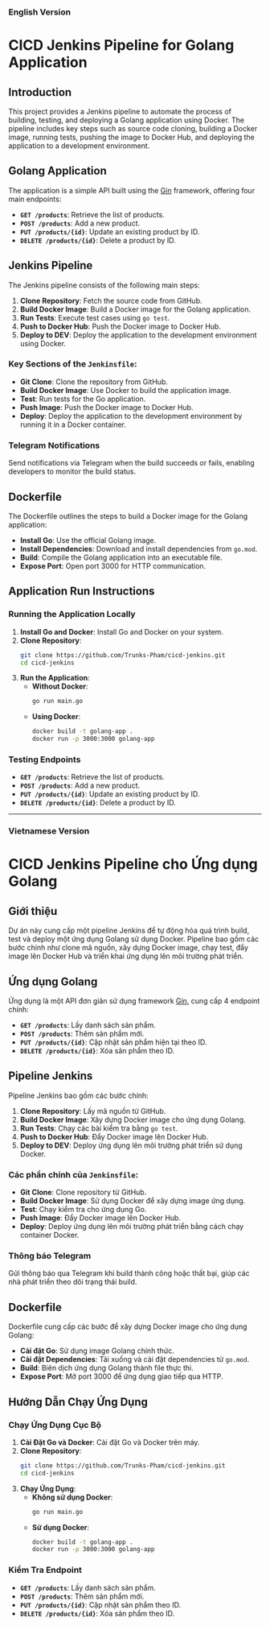 ### English Version  

# CICD Jenkins Pipeline for Golang Application  

## Introduction  

This project provides a Jenkins pipeline to automate the process of building, testing, and deploying a Golang application using Docker. The pipeline includes key steps such as source code cloning, building a Docker image, running tests, pushing the image to Docker Hub, and deploying the application to a development environment.  

## Golang Application  

The application is a simple API built using the [Gin](https://github.com/gin-gonic/gin) framework, offering four main endpoints:  

- **`GET /products`**: Retrieve the list of products.  
- **`POST /products`**: Add a new product.  
- **`PUT /products/{id}`**: Update an existing product by ID.  
- **`DELETE /products/{id}`**: Delete a product by ID.  

## Jenkins Pipeline  

The Jenkins pipeline consists of the following main steps:  

1. **Clone Repository**: Fetch the source code from GitHub.  
2. **Build Docker Image**: Build a Docker image for the Golang application.  
3. **Run Tests**: Execute test cases using `go test`.  
4. **Push to Docker Hub**: Push the Docker image to Docker Hub.  
5. **Deploy to DEV**: Deploy the application to the development environment using Docker.  

### Key Sections of the `Jenkinsfile`:  

- **Git Clone**: Clone the repository from GitHub.  
- **Build Docker Image**: Use Docker to build the application image.  
- **Test**: Run tests for the Go application.  
- **Push Image**: Push the Docker image to Docker Hub.  
- **Deploy**: Deploy the application to the development environment by running it in a Docker container.  

### Telegram Notifications  

Send notifications via Telegram when the build succeeds or fails, enabling developers to monitor the build status.  

## Dockerfile  

The Dockerfile outlines the steps to build a Docker image for the Golang application:  

- **Install Go**: Use the official Golang image.  
- **Install Dependencies**: Download and install dependencies from `go.mod`.  
- **Build**: Compile the Golang application into an executable file.  
- **Expose Port**: Open port 3000 for HTTP communication.  

## Application Run Instructions  

### Running the Application Locally  

1. **Install Go and Docker**: Install Go and Docker on your system.  
2. **Clone Repository**:  
   ```bash  
   git clone https://github.com/Trunks-Pham/cicd-jenkins.git  
   cd cicd-jenkins  
   ```  
3. **Run the Application**:  
   - **Without Docker**:  
     ```bash  
     go run main.go  
     ```  
   - **Using Docker**:  
     ```bash  
     docker build -t golang-app .  
     docker run -p 3000:3000 golang-app  
     ```  

### Testing Endpoints  

- **`GET /products`**: Retrieve the list of products.  
- **`POST /products`**: Add a new product.  
- **`PUT /products/{id}`**: Update an existing product by ID.  
- **`DELETE /products/{id}`**: Delete a product by ID.  

---

### Vietnamese Version  

# CICD Jenkins Pipeline cho Ứng dụng Golang  

## Giới thiệu  

Dự án này cung cấp một pipeline Jenkins để tự động hóa quá trình build, test và deploy một ứng dụng Golang sử dụng Docker. Pipeline bao gồm các bước chính như clone mã nguồn, xây dựng Docker image, chạy test, đẩy image lên Docker Hub và triển khai ứng dụng lên môi trường phát triển.  

## Ứng dụng Golang  

Ứng dụng là một API đơn giản sử dụng framework [Gin](https://github.com/gin-gonic/gin), cung cấp 4 endpoint chính:  

- **`GET /products`**: Lấy danh sách sản phẩm.  
- **`POST /products`**: Thêm sản phẩm mới.  
- **`PUT /products/{id}`**: Cập nhật sản phẩm hiện tại theo ID.  
- **`DELETE /products/{id}`**: Xóa sản phẩm theo ID.  

## Pipeline Jenkins  

Pipeline Jenkins bao gồm các bước chính:  

1. **Clone Repository**: Lấy mã nguồn từ GitHub.  
2. **Build Docker Image**: Xây dựng Docker image cho ứng dụng Golang.  
3. **Run Tests**: Chạy các bài kiểm tra bằng `go test`.  
4. **Push to Docker Hub**: Đẩy Docker image lên Docker Hub.  
5. **Deploy to DEV**: Deploy ứng dụng lên môi trường phát triển sử dụng Docker.  

### Các phần chính của `Jenkinsfile`:  

- **Git Clone**: Clone repository từ GitHub.  
- **Build Docker Image**: Sử dụng Docker để xây dựng image ứng dụng.  
- **Test**: Chạy kiểm tra cho ứng dụng Go.  
- **Push Image**: Đẩy Docker image lên Docker Hub.  
- **Deploy**: Deploy ứng dụng lên môi trường phát triển bằng cách chạy container Docker.  

### Thông báo Telegram  

Gửi thông báo qua Telegram khi build thành công hoặc thất bại, giúp các nhà phát triển theo dõi trạng thái build.  

## Dockerfile  

Dockerfile cung cấp các bước để xây dựng Docker image cho ứng dụng Golang:  

- **Cài đặt Go**: Sử dụng image Golang chính thức.  
- **Cài đặt Dependencies**: Tải xuống và cài đặt dependencies từ `go.mod`.  
- **Build**: Biên dịch ứng dụng Golang thành file thực thi.  
- **Expose Port**: Mở port 3000 để ứng dụng giao tiếp qua HTTP.  

## Hướng Dẫn Chạy Ứng Dụng  

### Chạy Ứng Dụng Cục Bộ  

1. **Cài Đặt Go và Docker**: Cài đặt Go và Docker trên máy.  
2. **Clone Repository**:  
   ```bash  
   git clone https://github.com/Trunks-Pham/cicd-jenkins.git  
   cd cicd-jenkins  
   ```  
3. **Chạy Ứng Dụng**:  
   - **Không sử dụng Docker**:  
     ```bash  
     go run main.go  
     ```  
   - **Sử dụng Docker**:  
     ```bash  
     docker build -t golang-app .  
     docker run -p 3000:3000 golang-app  
     ```  
 
### Kiểm Tra Endpoint  

- **`GET /products`**: Lấy danh sách sản phẩm.  
- **`POST /products`**: Thêm sản phẩm mới.  
- **`PUT /products/{id}`**: Cập nhật sản phẩm theo ID.  
- **`DELETE /products/{id}`**: Xóa sản phẩm theo ID.  
